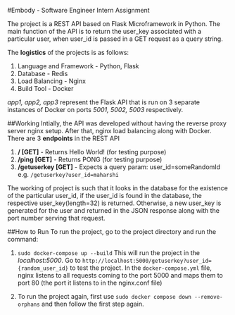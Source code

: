 #Embody - Software Engineer Intern Assignment

The project is a REST API based on Flask Microframework in Python. The main function of the API is to return the user_key associated with a particular user, when user_id is passed in a GET request as a query string. 

The **logistics** of the projects is as follows:
1) Language and Framework - Python, Flask
2) Database - Redis
3) Load Balancing - Nginx
4) Build Tool - Docker

*app1, app2, app3* represent the Flask API that is run on 3 separate instances of Docker on ports *5001, 5002, 5003* respectively.

##Working
Intially, the API was developed without having the reverse proxy server nginx setup. After that, nginx load balancing along with Docker.
There are 3 **endpoints** in the REST API
1) **/ [GET]** - Returns Hello World! (for testing purpose)
2) **/ping [GET]** - Returns PONG (for testing purpose)
3) **/getuserkey [GET]** - Expects a query param: user_id=someRandomId 
    e.g. `/getuserkey?user_id=maharshi`

The working of project is such that it looks in the database for the existence of the particular user_id, if the user_id is found in the database, the respective user_key(length=32) is returned. Otherwise, a new user_key is generated for the user and returned in the JSON response along with the port number serving that request.

##How to Run
To run the project, go to the project directory and run the command:
1) `sudo docker-compose up --build`
  This will run the project in the *localhost:5000*.
  Go to `http://localhost:5000/getuserkey?user_id={random_user_id}` to test the project.
  In the `docker-compose.yml` file, nginx listens to all requests coming to the port 5000 and maps them to port 80 (the port it listens to in the nginx.conf file)
  
2) To run the project again, first use `sudo docker compose down --remove-orphans` and then follow the first step again.